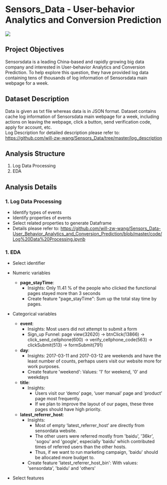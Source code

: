 # Sensors_Data - User-behavior Analytics and Conversion Prediction

<img src="https://github.com/will-zw-wang/Sensors_Data-User_Behavior_Analytics_and_Conversion_Prediction/blob/master/images/Sensors_Data_Image.jpg">

## Project Objectives

Sensorsdata is a leading China-based and rapidly growing big data company and interested in User-behavior Analytics and Conversion Prediction. To help explore this question, they have provided log data containing tens of thousands of log information of Sensorsdata main webpage for a week. 

## Dataset Description

Data is given as txt file whereas data is in JSON format. Dataset contains cache log information of Sensorsdata main webpage for a week, including actions on leaving the webpage, click a button, send verification code, apply for account, etc.   
Log Description for detailed description please refer to: https://github.com/will-zw-wang/Sensors_Data/tree/master/log_description

## Analysis Structure

1. Log Data Processing
2. EDA


## Analysis Details

### 1. Log Data Processing
- Identify types of events
- Identify properties of events
- Select related properties to generate Dataframe
- Details please refer to: https://github.com/will-zw-wang/Sensors_Data-User_Behavior_Analytics_and_Conversion_Prediction/blob/master/code/Log%20Data%20Processing.ipynb

### 1. EDA
- Select identifier
- Numeric variables
  - **page_stayTime**: 
    - Insights: Only 11.41 % of the people who clicked the functional pages stayed more than 3 seconds
    - Create feature "page_stayTime": Sum up the total stay time by pages.
- Categorical variables
  - **event**: 
    - Insights: Most users did not attempt to submit a form
    - Sign_up Funnel: page view(32620) -> btnClick(13866) -> click_send_cellphone(600) -> verify_cellphone_code(563) -> clickSubmit(513) -> formSubmit(791)
  - **day**: 
    - Insights: 2017-03-11 and 2017-03-12 are weekends and have the least number of counts, perhaps users visit our website more for work purposes.
    - Create feature 'weekend': Values: '1' for weekend, '0' and weekdays
  - **title**:
    - Insights: 
      - Users visit our ‘demo’ page, ‘user manual’ page and ‘product’ page most frequently. 
      - If we plan to improve the layout of our pages, these three pages should have high priority.
  - **latest_referrer_host**:
    - Insights: 
      - Most of empty ‘latest_referrer_host’ are directly from sensordata website. 
      - The other users were referred mostly from 'baidu', '36kr', 'sogou' and 'google', especially 'baidu' which contributed times of referred users than the other hosts. 
      - Thus, if we want to run marketing campaign, 'baidu' should be allocated more budget to.
    - Create feature 'latest_referrer_host_bin': With values: 'sensordata', 'baidu' and 'others'

- Select features
